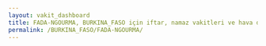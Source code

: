 ```yaml
---
layout: vakit_dashboard
title: FADA-NGOURMA, BURKINA_FASO için iftar, namaz vakitleri ve hava durumu - ilçe/eyalet seç
permalink: /BURKINA_FASO/FADA-NGOURMA/
---
```


<script type="text/javascript">
  var GLOBAL_COUNTRY = 'BURKINA_FASO';
  var GLOBAL_CITY = 'FADA-NGOURMA';
  var GLOBAL_STATE = '';
  var lat = 72;
  var lon = 21;
</script>
